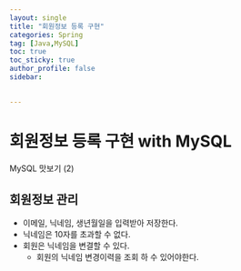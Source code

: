 ```yaml
---
layout: single
title: "회원정보 등록 구현"
categories: Spring
tag: [Java,MySQL]
toc: true
toc_sticky: true
author_profile: false
sidebar:
     

---
```

# 회원정보 등록 구현 with MySQL
MySQL 맛보기 (2)

## 회원정보 관리
- 이메일, 닉네임, 생년월일을 입력받아 저장한다.
- 닉네임은 10자를 초과할 수 없다.
- 회원은 닉네임을 변결할 수 있다.
	- 회원의 닉네임 변경이력을 조회 하 수 있어야한다. 
